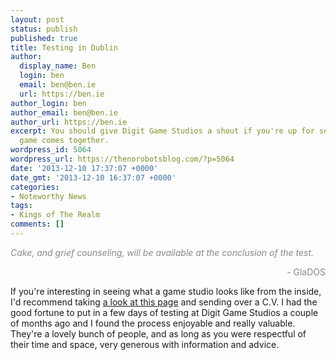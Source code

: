 ```yaml
---
layout: post
status: publish
published: true
title: Testing in Dublin
author:
  display_name: Ben
  login: ben
  email: ben@ben.ie
  url: https://ben.ie
author_login: ben
author_email: ben@ben.ie
author_url: https://ben.ie
excerpt: You should give Digit Game Studios a shout if you're up for seeing how a
  game comes together.
wordpress_id: 5064
wordpress_url: https://thenorobotsblog.com/?p=5064
date: '2013-12-10 17:37:07 +0000'
date_gmt: '2013-12-10 16:37:07 +0000'
categories:
- Noteworthy News
tags:
- Kings of The Realm
comments: []
---
```

<p><span style="color: #888888;"><em>Cake, and grief counseling, will be available at the conclusion of the test.</em></span></p>
<p style="text-align: right;"><span style="color: #888888;">- GlaDOS</span></p>
<p style="text-align: left;">If you're interesting in seeing what a game studio looks like from the inside, I'd recommend taking <a href="https://digitgaming.com/play-testers-wanted/?utm_source=hootsuite&amp;utm_campaign=hootsuite" target="_blank">a look at this page</a> and sending over a C.V. I had the good fortune to put in a few days of testing at Digit Game Studios a couple of months ago and I found the process enjoyable and really valuable. They're a lovely bunch of people, and as long as you were respectful of their time and space, very generous with information and advice.</p>
